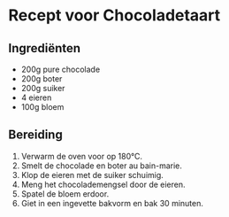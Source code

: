 # Recept voor Chocoladetaart

## Ingrediënten

- 200g pure chocolade
- 200g boter
- 200g suiker
- 4 eieren
- 100g bloem

## Bereiding

1. Verwarm de oven voor op 180°C.
2. Smelt de chocolade en boter au bain-marie.
3. Klop de eieren met de suiker schuimig.
4. Meng het chocolademengsel door de eieren.
5. Spatel de bloem erdoor.
6. Giet in een ingevette bakvorm en bak 30 minuten.
